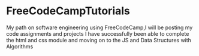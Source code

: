 # FreeCodeCampTutorials
My path on software engineering using FreeCodeCamp,I will be posting my code assignments and projects
I have successfully been able to complete the html and css module and moving on to the JS and Data Structures with Algorithms

